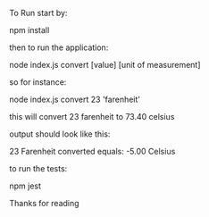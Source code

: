 To Run start by:

npm install

then to run the application:

node index.js convert [value] [unit of measurement]

so for instance:

node index.js convert 23 'farenheit'

this will convert 23 farenheit to 73.40 celsius

output should look like this:

23 Farenheit converted equals: -5.00 Celsius

to run the tests:

npm jest

Thanks for reading